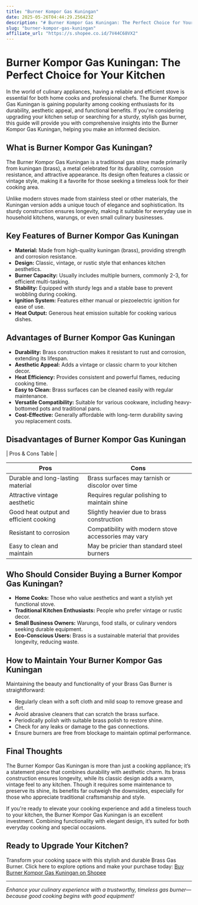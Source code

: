 ```yaml
---
title: "Burner Kompor Gas Kuningan"
date: 2025-05-26T04:44:29.256423Z
description: "# Burner Kompor Gas Kuningan: The Perfect Choice for Your Kitchen..."
slug: "burner-kompor-gas-kuningan"
affiliate_url: "https://s.shopee.co.id/7V44C68VX2"
---
```

# Burner Kompor Gas Kuningan: The Perfect Choice for Your Kitchen

In the world of culinary appliances, having a reliable and efficient stove is essential for both home cooks and professional chefs. The Burner Kompor Gas Kuningan is gaining popularity among cooking enthusiasts for its durability, aesthetic appeal, and functional benefits. If you're considering upgrading your kitchen setup or searching for a sturdy, stylish gas burner, this guide will provide you with comprehensive insights into the Burner Kompor Gas Kuningan, helping you make an informed decision.

## What is Burner Kompor Gas Kuningan?

The Burner Kompor Gas Kuningan is a traditional gas stove made primarily from kuningan (brass), a metal celebrated for its durability, corrosion resistance, and attractive appearance. Its design often features a classic or vintage style, making it a favorite for those seeking a timeless look for their cooking area.

Unlike modern stoves made from stainless steel or other materials, the Kuningan version adds a unique touch of elegance and sophistication. Its sturdy construction ensures longevity, making it suitable for everyday use in household kitchens, warungs, or even small culinary businesses.

## Key Features of Burner Kompor Gas Kuningan

- **Material:** Made from high-quality kuningan (brass), providing strength and corrosion resistance.
- **Design:** Classic, vintage, or rustic style that enhances kitchen aesthetics.
- **Burner Capacity:** Usually includes multiple burners, commonly 2-3, for efficient multi-tasking.
- **Stability:** Equipped with sturdy legs and a stable base to prevent wobbling during cooking.
- **Ignition System:** Features either manual or piezoelectric ignition for ease of use.
- **Heat Output:** Generous heat emission suitable for cooking various dishes.

## Advantages of Burner Kompor Gas Kuningan

- **Durability:** Brass construction makes it resistant to rust and corrosion, extending its lifespan.
- **Aesthetic Appeal:** Adds a vintage or classic charm to your kitchen decor.
- **Heat Efficiency:** Provides consistent and powerful flames, reducing cooking time.
- **Easy to Clean:** Brass surfaces can be cleaned easily with regular maintenance.
- **Versatile Compatibility:** Suitable for various cookware, including heavy-bottomed pots and traditional pans.
- **Cost-Effective:** Generally affordable with long-term durability saving you replacement costs.

## Disadvantages of Burner Kompor Gas Kuningan

| Pros & Cons Table |

| **Pros**                                            | **Cons**                                                     |
|-----------------------------------------------------|--------------------------------------------------------------|
| Durable and long-lasting material                | Brass surfaces may tarnish or discolor over time         |
| Attractive vintage aesthetic                     | Requires regular polishing to maintain shine             |
| Good heat output and efficient cooking            | Slightly heavier due to brass construction               |
| Resistant to corrosion                            | Compatibility with modern stove accessories may vary   |
| Easy to clean and maintain                       | May be pricier than standard steel burners              |

## Who Should Consider Buying a Burner Kompor Gas Kuningan?

- **Home Cooks:** Those who value aesthetics and want a stylish yet functional stove.
- **Traditional Kitchen Enthusiasts:** People who prefer vintage or rustic decor.
- **Small Business Owners:** Warungs, food stalls, or culinary vendors seeking durable equipment.
- **Eco-Conscious Users:** Brass is a sustainable material that provides longevity, reducing waste.

## How to Maintain Your Burner Kompor Gas Kuningan

Maintaining the beauty and functionality of your Brass Gas Burner is straightforward:

- Regularly clean with a soft cloth and mild soap to remove grease and dirt.
- Avoid abrasive cleaners that can scratch the brass surface.
- Periodically polish with suitable brass polish to restore shine.
- Check for any leaks or damage to the gas connections.
- Ensure burners are free from blockage to maintain optimal performance.

## Final Thoughts

The Burner Kompor Gas Kuningan is more than just a cooking appliance; it’s a statement piece that combines durability with aesthetic charm. Its brass construction ensures longevity, while its classic design adds a warm, vintage feel to any kitchen. Though it requires some maintenance to preserve its shine, its benefits far outweigh the downsides, especially for those who appreciate traditional craftsmanship and style.

If you're ready to elevate your cooking experience and add a timeless touch to your kitchen, the Burner Kompor Gas Kuningan is an excellent investment. Combining functionality with elegant design, it’s suited for both everyday cooking and special occasions.

## Ready to Upgrade Your Kitchen?

Transform your cooking space with this stylish and durable Brass Gas Burner. Click here to explore options and make your purchase today: [Buy Burner Kompor Gas Kuningan on Shopee](https://s.shopee.co.id/7V44C68VX2)

---

*Enhance your culinary experience with a trustworthy, timeless gas burner—because good cooking begins with good equipment!*